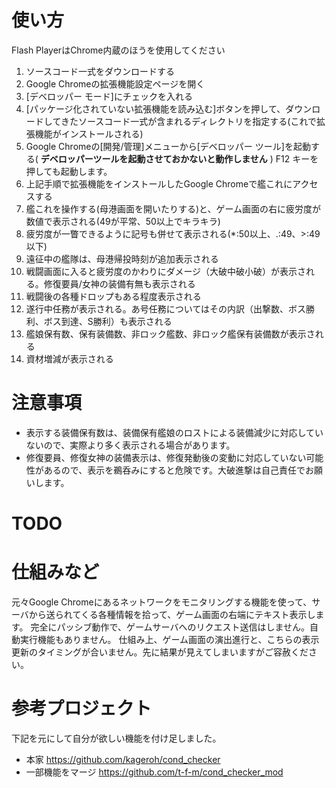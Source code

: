 # 使い方
Flash PlayerはChrome内蔵のほうを使用してください

1. ソースコード一式をダウンロードする
2. Google Chromeの拡張機能設定ページを開く
3. [デベロッパー モード]にチェックを入れる
4. [パッケージ化されていない拡張機能を読み込む]ボタンを押して、ダウンロードしてきたソースコード一式が含まれるディレクトリを指定する(これで拡張機能がインストールされる)
5. Google Chromeの[開発/管理]メニューから[デベロッパー ツール]を起動する( **デベロッパーツールを起動させておかないと動作しません** ) F12 キーを押しても起動します。
6. 上記手順で拡張機能をインストールしたGoogle Chromeで艦これにアクセスする
7. 艦これを操作する(母港画面を開いたりする)と、ゲーム画面の右に疲労度が数値で表示される(49が平常、50以上でキラキラ)
8. 疲労度が一瞥できるように記号も併せて表示される(*:50以上、.:49、>:49以下)
9. 遠征中の艦隊は、母港帰投時刻が追加表示される
10. 戦闘画面に入ると疲労度のかわりにダメージ（大破中破小破）が表示される。修復要員/女神の装備有無も表示される
11. 戦闘後の各種ドロップもある程度表示される
12. 遂行中任務が表示される。あ号任務についてはその内訳（出撃数、ボス勝利、ボス到達、S勝利）も表示される
13. 艦娘保有数、保有装備数、非ロック艦数、非ロック艦保有装備数が表示される
14. 資材増減が表示される

# 注意事項
* 表示する装備保有数は、装備保有艦娘のロストによる装備減少に対応していないので、実際より多く表示される場合があります。
* 修復要員、修復女神の装備表示は、修復発動後の変動に対応していない可能性があるので、表示を鵜呑みにすると危険です。大破進撃は自己責任でお願いします。

# TODO

# 仕組みなど
元々Google Chromeにあるネットワークをモニタリングする機能を使って、サーバから送られてくる各種情報を拾って、ゲーム画面の右端にテキスト表示します。
完全にパッシブ動作で、ゲームサーバへのリクエスト送信はしません。自動実行機能もありません。
仕組み上、ゲーム画面の演出進行と、こちらの表示更新のタイミングが合いません。先に結果が見えてしまいますがご容赦ください。

# 参考プロジェクト
下記を元にして自分が欲しい機能を付け足しました。
* 本家 https://github.com/kageroh/cond_checker
* 一部機能をマージ https://github.com/t-f-m/cond_checker_mod
